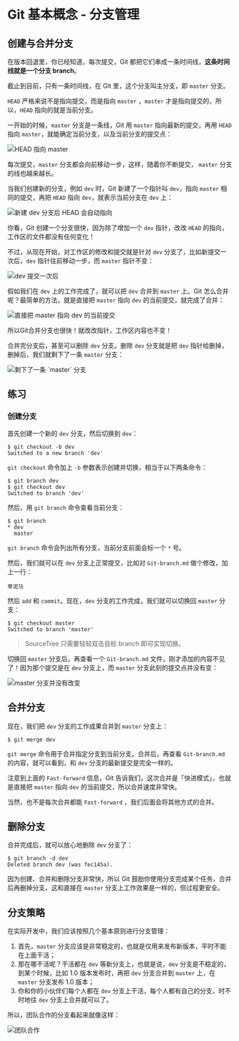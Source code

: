 # Git 基本概念 - 分支管理

## 创建与合并分支

在版本回退里，你已经知道，每次提交，Git 都把它们串成一条时间线，**这条时间线就是一个分支 branch**。

截止到目前，只有一条时间线，在 Git 里，这个分支叫主分支，即 `master` 分支。

`HEAD` 严格来说不是指向提交，而是指向 `master` ，`master` 才是指向提交的，所以，`HEAD` 指向的就是当前分支。

一开始的时候，`master` 分支是一条线，Git 用 `master` 指向最新的提交，再用 `HEAD` 指向 `master`，就能确定当前分支，以及当前分支的提交点：

![HEAD 指向 master](http://www.liaoxuefeng.com/files/attachments/0013849087937492135fbf4bbd24dfcbc18349a8a59d36d000/0 "HEAD 指向 master")

每次提交，`master` 分支都会向前移动一步，这样，随着你不断提交， `master` 分支的线也越来越长。

当我们创建新的分支，例如 `dev` 时，Git 新建了一个指针叫 `dev`，指向 `master` 相同的提交，再把 `HEAD` 指向 `dev`，就表示当前分支在 `dev` 上：

![新建 dev 分支后 HEAD 会自动指向](http://www.liaoxuefeng.com/files/attachments/001384908811773187a597e2d844eefb11f5cf5d56135ca000/0 "新建 dev 分支后 HEAD 会自动指向")

你看，Git 创建一个分支很快，因为除了增加一个 `dev` 指针，改改 `HEAD` 的指向，工作区的文件都没有任何变化！

不过，从现在开始，对工作区的修改和提交就是针对 `dev` 分支了，比如新提交一次后，`dev` 指针往前移动一步，而 `master` 指针不变：

![dev 提交一次后](http://www.liaoxuefeng.com/files/attachments/0013849088235627813efe7649b4f008900e5365bb72323000/0 "dev 提交一次后")

假如我们在 `dev` 上的工作完成了，就可以把 `dev` 合并到 `master` 上。Git 怎么合并呢？最简单的方法，就是直接把 `master` 指向 `dev` 的当前提交，就完成了合并：

![直接把 master 指向 dev 的当前提交](http://www.liaoxuefeng.com/files/attachments/00138490883510324231a837e5d4aee844d3e4692ba50f5000/0 "直接把 master 指向 dev 的当前提交")

所以Git合并分支也很快！就改改指针，工作区内容也不变！

合并完分支后，甚至可以删除 `dev` 分支。删除 `dev` 分支就是把 `dev` 指针给删掉，删掉后，我们就剩下了一条 `master` 分支：

![剩下了一条 \`master\` 分支](http://www.liaoxuefeng.com/files/attachments/001384908867187c83ca970bf0f46efa19badad99c40235000/0 "剩下了一条 `master` 分支")

## 练习

### 创建分支

首先创建一个新的 `dev` 分支，然后切换到 `dev`：

	$ git checkout -b dev
	Switched to a new branch 'dev'

`git checkout` 命令加上 `-b` 参数表示创建并切换，相当于以下两条命令：

	$ git branch dev
	$ git checkout dev
	Switched to branch 'dev'

然后，用 `git branch` 命令查看当前分支：

	$ git branch
	* dev
	  master

`git branch` 命令会列出所有分支，当前分支前面会标一个 `*` 号。

然后，我们就可以在 `dev` 分支上正常提交，比如对 `Git-branch.md` 做个修改，加上一行：

	草泥马

然后 `add` 和 `commit`。现在，`dev` 分支的工作完成，我们就可以切换回 `master` 分支：

	$ git checkout master
	Switched to branch 'master'

> SourceTree 只需要轻轻双击目标 branch 即可实现切换。

切换回 `master` 分支后，再查看一个 `Git-branch.md` 文件，刚才添加的内容不见了！因为那个提交是在 `dev` 分支上，而 `master` 分支此刻的提交点并没有变：

![master 分支并没有改变](http://www.liaoxuefeng.com/files/attachments/001384908892295909f96758654469cad60dc50edfa9abd000/0 "master 分支并没有改变")

## 合并分支

现在，我们把 `dev` 分支的工作成果合并到 `master` 分支上：

	$ git merge dev

`git merge` 命令用于合并指定分支到当前分支。合并后，再查看 `Git-branch.md` 的内容，就可以看到，和 `dev` 分支的最新提交是完全一样的。

注意到上面的 `Fast-forward` 信息，Git 告诉我们，这次合并是「快进模式」，也就是直接把 `master` 指向 `dev` 的当前提交，所以合并速度非常快。

当然，也不是每次合并都能 `Fast-forward` ，我们后面会将其他方式的合并。


## 删除分支

合并完成后，就可以放心地删除 `dev` 分支了：

	$ git branch -d dev
	Deleted branch dev (was fec145a).

因为创建、合并和删除分支非常快，所以 Git 鼓励你使用分支完成某个任务，合并后再删掉分支，这和直接在 `master` 分支上工作效果是一样的，但过程更安全。



## 分支策略

在实际开发中，我们应该按照几个基本原则进行分支管理：

1. 首先，`master` 分支应该是非常稳定的，也就是仅用来发布新版本，平时不能在上面干活；
2. 那在哪干活呢？干活都在 `dev` 等新分支上，也就是说，`dev` 分支是不稳定的，到某个时候，比如 1.0 版本发布时，再把 `dev` 分支合并到 `master` 上，在 `master` 分支发布 1.0 版本；
3. 你和你的小伙伴们每个人都在 `dev` 分支上干活，每个人都有自己的分支，时不时地往 `dev` 分支上合并就可以了。

所以，团队合作的分支看起来就像这样：

![团队合作](http://www.liaoxuefeng.com/files/attachments/001384909239390d355eb07d9d64305b6322aaf4edac1e3000/0 "团队合作")




